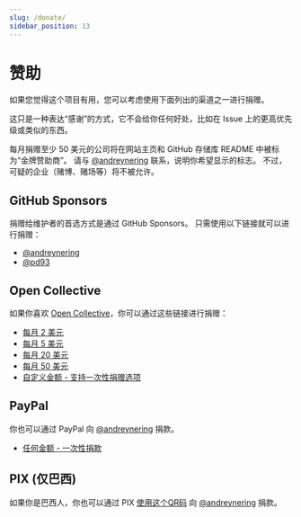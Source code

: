 ```yaml
---
slug: /donate/
sidebar_position: 13
---
```


# 赞助

如果您觉得这个项目有用，您可以考虑使用下面列出的渠道之一进行捐赠。

这只是一种表达“感谢”的方式，它不会给你任何好处，比如在 Issue 上的更高优先级或类似的东西。

每月捐赠至少 50 美元的公司将在网站主页和 GitHub 存储库 README 中被标为“金牌赞助商”。 请与 [@andreynering](https://github.com/andreynering) 联系，说明你希望显示的标志。 不过，可疑的企业（赌博、赌场等）将不被允许。

## GitHub Sponsors

捐赠给维护者的首选方式是通过 GitHub Sponsors。 只需使用以下链接就可以进行捐赠：

- [@andreynering](https://github.com/sponsors/andreynering)
- [@pd93](https://github.com/sponsors/pd93)

## Open Collective

如果你喜欢 [Open Collective](https://opencollective.com/task)，你可以通过这些链接进行捐赠：

- [每月 2 美元](https://opencollective.com/task/contribute/backer-4034/checkout)
- [每月 5 美元](https://opencollective.com/task/contribute/supporter-8404/checkout)
- [每月 20 美元](https://opencollective.com/task/contribute/sponsor-4035/checkout)
- [每月 50 美元](https://opencollective.com/task/contribute/sponsor-28775/checkout)
- [自定义金额 - 支持一次性捐赠选项](https://opencollective.com/task/donate)

## PayPal

你也可以通过 PayPal 向 [@andreynering](https://github.com/andreynering) 捐款。

- [任何金额 - 一次性捐款](https://www.paypal.com/cgi-bin/webscr?cmd=_donations&business=GSVDU63RKG45A&currency_code=USD&source=url)

## PIX (仅巴西)

如果你是巴西人，你也可以通过 PIX [使用这个QR码](/img/pix.png) 向 [@andreynering](https://github.com/andreynering) 捐款。

<!-- prettier-ignore-start -->

<!-- prettier-ignore-end -->
